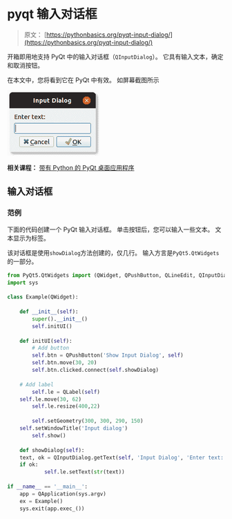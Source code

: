 # pyqt 输入对话框

> 原文： [https://pythonbasics.org/pyqt-input-dialog/](https://pythonbasics.org/pyqt-input-dialog/)

开箱即用地支持 PyQt 中的输入对话框（`QInputDialog`）。 它具有输入文本，确定和取消按钮。

在本文中，您将看到它在 PyQt 中有效。 如屏幕截图所示

![pyqt input dialog](img/d94bc3378d5cbdc5aa8d3a5c32b3dd69.jpg)

**相关课程：**
[带有 Python 的 PyQt 桌面应用程序](https://gum.co/pysqtsamples)

## 输入对话框

### 范例

下面的代码创建一个 PyQt 输入对话框。 单击按钮后，您可以输入一些文本。 文本显示为标签。

该对话框是使用`showDialog`方法创建的，仅几行。 输入方言是`PyQt5.QtWidgets`的一部分。

```py
from PyQt5.QtWidgets import (QWidget, QPushButton, QLineEdit, QInputDialog, QApplication, QLabel)
import sys

class Example(QWidget):

    def __init__(self):
        super().__init__()
        self.initUI()

    def initUI(self):
        # Add button                                                                                                     
        self.btn = QPushButton('Show Input Dialog', self)
        self.btn.move(30, 20)
        self.btn.clicked.connect(self.showDialog)

	# Add label                                                                                                      
        self.le = QLabel(self)
	self.le.move(30, 62)
        self.le.resize(400,22)

        self.setGeometry(300, 300, 290, 150)
	self.setWindowTitle('Input dialog')
        self.show()

    def showDialog(self):
	text, ok = QInputDialog.getText(self, 'Input Dialog', 'Enter text:')
	if ok:
            self.le.setText(str(text))

if __name__ == '__main__':
    app = QApplication(sys.argv)
    ex = Example()
    sys.exit(app.exec_())

```